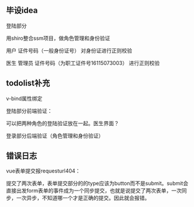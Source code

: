 ## 毕设idea

登陆部分

用shiro整合ssm项目，做角色管理和身份验证

用户	证件号码（一般身份证号）	对身份证进行正则校验

医生 管理员	证件号码（为职工证件号16115073003）	进行正则校验 





## todolist补充

v-bind属性绑定

登陆部分前端验证：

可以把两种角色的登陆验证放在一起。医生界面？

登录部分后端验证（角色管理和身份验证）







## 错误日志

vue表单提交报requesturl404：

提交了两次表单，表单提交部分的的type应该为button而不是submit。submit会直接出发form表单的事件成为一个同步提交，也就是说提交了两次表单，一次同步，一次异步，不知道哪一个才是正确的提交。因此就会报错。